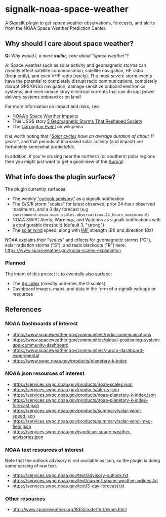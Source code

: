 # signalk-noaa-space-weather

A SignalK plugin to get *space* weather observations, forecasts, and alerts from the NOAA Space Weather Prediction Center.

## Why should I care about space weather?

**Q:** *Why would I, a mere **sailor**, care about "space weather"*?

A: Space weather such as solar activity and geomagnetic storms can directly effect satellite communication, satellite navigation, HF radio (frequently), and even VHF radio (rarely).  The most severe storm events have the potential to completely disrupt radio communications, completely disrupt GPS/GNSS navigation, damage sensitive onboard electronics systems, and even induce stray electrical currents that can disrupt power delivery systems onboard or on land!

For more information on impact and risks, see:

* [NOAA's Space Weather Impacts](https://www.spaceweather.gov/impacts)
* This USGS story [5 Geomagnetic Storms That Reshaped Society](https://www.usgs.gov/news/featured-story/5-geomagnetic-storms-reshaped-society)
* The [Carrington Event](https://en.wikipedia.org/wiki/Carrington_Event) on wikipedia

It is worth noting that *"[Solar cycles](https://en.wikipedia.org/wiki/Solar_cycle) have an average duration of about 11 years"*, and that periods of increased solar activity (and impact) are fortunately somewhat *predictable*.

In addition, if you're crusing near the northern (or southern) polar regions then you might just want to get a good view of the [Aurora](https://www.spaceweather.gov/communities/aurora-dashboard-experimental)!

## What info does the plugin surface?

The plugin currently surfaces:

* The weekly ["outlook advisory"](https://www.spaceweather.gov/products/space-weather-advisory-outlook) as a signalk notification
* The G/S/R storm "scales" for latest observed, prior 24-hour observed maximums, and a 3 day forecast (e.g `environment.noaa.swpc.scales.observations.24_hours_maximums.G`)
* NOAA SWPC Alerts, Warnings, and Watches as signalk notifications with a configurable threshold (default 3, "strong")
* The [solar wind](https://en.wikipedia.org/wiki/Solar_wind) speed, along with [IMF](https://en.wikipedia.org/wiki/Interplanetary_magnetic_field) strength (Bt) and direction (Bz)

NOAA explains their "scales" and effects for geomagnetic storms ("G"), solar radiation storms ("S"), and radio blackouts ("R") here: <https://www.spaceweather.gov/noaa-scales-explanation>

### Planned

The intent of this project is to eventally also surface:

* The [Kp index](https://en.wikipedia.org/wiki/K-index) (directly underlies the G scales),
* Dashboard images, maps, and data in the form of a signalk webapp or resources

## References

### NOAA Dashboards of interest

* <https://www.spaceweather.gov/communities/radio-communications>
* <https://www.spaceweather.gov/communities/global-positioning-system-gps-community-dashboard>
* <https://www.spaceweather.gov/communities/aurora-dashboard-experimental>
* <https://www.swpc.noaa.gov/products/planetary-k-index>

### NOAA json resources of interest

* <https://services.swpc.noaa.gov/products/noaa-scales.json>
* <https://services.swpc.noaa.gov/products/alerts.json>
* <https://services.swpc.noaa.gov/products/noaa-planetary-k-index.json>
* <https://services.swpc.noaa.gov/products/noaa-planetary-k-index-forecast.json>
* <https://services.swpc.noaa.gov/products/summary/solar-wind-speed.json>
* <https://services.swpc.noaa.gov/products/summary/solar-wind-mag-field.json>
* <https://services.swpc.noaa.gov/json/icao-space-weather-advisories.json>

### NOAA text resources of interest

Note that the outlook advisory is not available as json, so the plugin is doing some parsing of raw text.

* <https://services.swpc.noaa.gov/text/advisory-outlook.txt>
* <https://services.swpc.noaa.gov/text/current-space-weather-indices.txt>
* <https://services.swpc.noaa.gov/text/3-day-forecast.txt>

### Other resources

* <http://www.spaceweather.org/ISES/code/fmt/exam.html>
